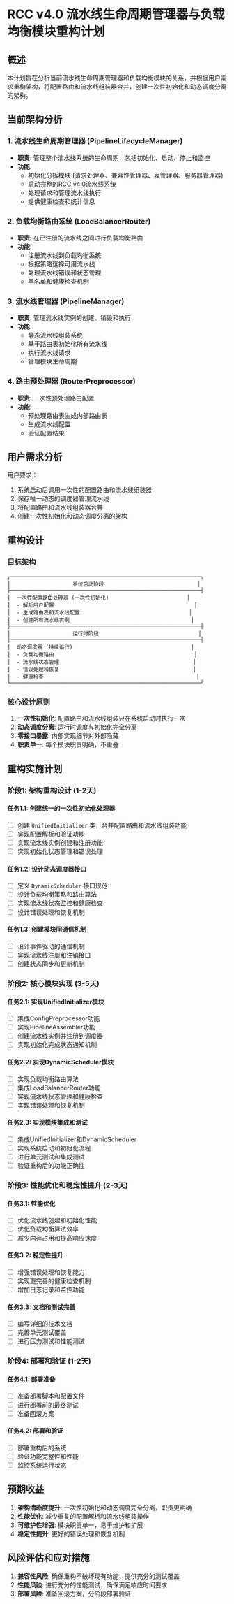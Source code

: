 # RCC v4.0 流水线生命周期管理器与负载均衡模块重构计划

## 概述
本计划旨在分析当前流水线生命周期管理器和负载均衡模块的关系，并根据用户需求重构架构，将配置路由和流水线组装器合并，创建一次性初始化和动态调度分离的架构。

## 当前架构分析

### 1. 流水线生命周期管理器 (PipelineLifecycleManager)
- **职责**: 管理整个流水线系统的生命周期，包括初始化、启动、停止和监控
- **功能**: 
  - 初始化分拆模块 (请求处理器、兼容性管理器、表管理器、服务器管理器)
  - 启动完整的RCC v4.0流水线系统
  - 处理请求和管理流水线执行
  - 提供健康检查和统计信息

### 2. 负载均衡路由系统 (LoadBalancerRouter)
- **职责**: 在已注册的流水线之间进行负载均衡路由
- **功能**:
  - 注册流水线到负载均衡系统
  - 根据策略选择可用流水线
  - 处理流水线错误和状态管理
  - 黑名单和健康检查机制

### 3. 流水线管理器 (PipelineManager)
- **职责**: 管理流水线实例的创建、销毁和执行
- **功能**:
  - 静态流水线组装系统
  - 基于路由表初始化所有流水线
  - 执行流水线请求
  - 管理模块生命周期

### 4. 路由预处理器 (RouterPreprocessor)
- **职责**: 一次性预处理路由配置
- **功能**:
  - 预处理路由表生成内部路由表
  - 生成流水线配置
  - 验证配置结果

## 用户需求分析

用户要求：
1. 系统启动后调用一次性的配置路由和流水线组装器
2. 保存唯一动态的调度器管理流水线
3. 将配置路由和流水线组装器合并
4. 创建一次性初始化和动态调度分离的架构

## 重构设计

### 目标架构
```
┌─────────────────────────────────────────────────────────────┐
│                    系统启动阶段                              │
├─────────────────────────────────────────────────────────────┤
│  一次性配置路由处理器 (一次性初始化)                         │
│  - 解析用户配置                                             │
│  - 生成路由表和流水线配置                                   │
│  - 创建所有流水线实例                                       │
├─────────────────────────────────────────────────────────────┤
│                    运行时阶段                                │
├─────────────────────────────────────────────────────────────┤
│  动态调度器 (持续运行)                                      │
│  - 负载均衡路由                                             │
│  - 流水线状态管理                                           │
│  - 错误处理和恢复                                           │
│  - 健康检查                                                 │
└─────────────────────────────────────────────────────────────┘
```

### 核心设计原则
1. **一次性初始化**: 配置路由和流水线组装只在系统启动时执行一次
2. **动态调度分离**: 运行时调度与初始化完全分离
3. **零接口暴露**: 内部实现细节对外部隐藏
4. **职责单一**: 每个模块职责明确，不重叠

## 重构实施计划

### 阶段1: 架构重构设计 (1-2天)

#### 任务1.1: 创建统一的一次性初始化处理器
- [ ] 创建 `UnifiedInitializer` 类，合并配置路由和流水线组装功能
- [ ] 实现配置解析和验证功能
- [ ] 实现流水线实例创建和注册功能
- [ ] 实现初始化状态管理和错误处理

#### 任务1.2: 设计动态调度器接口
- [ ] 定义 `DynamicScheduler` 接口规范
- [ ] 设计负载均衡策略和路由算法
- [ ] 实现流水线状态监控和健康检查
- [ ] 设计错误处理和恢复机制

#### 任务1.3: 创建模块间通信机制
- [ ] 设计事件驱动的通信机制
- [ ] 实现流水线注册和注销接口
- [ ] 创建状态同步和更新机制

### 阶段2: 核心模块实现 (3-5天)

#### 任务2.1: 实现UnifiedInitializer模块
- [ ] 集成ConfigPreprocessor功能
- [ ] 实现PipelineAssembler功能
- [ ] 创建流水线实例并注册到调度器
- [ ] 实现初始化完成状态通知机制

#### 任务2.2: 实现DynamicScheduler模块
- [ ] 实现负载均衡路由算法
- [ ] 集成LoadBalancerRouter功能
- [ ] 实现流水线状态管理和健康检查
- [ ] 实现错误处理和恢复机制

#### 任务2.3: 实现模块集成和测试
- [ ] 集成UnifiedInitializer和DynamicScheduler
- [ ] 实现系统启动和初始化流程
- [ ] 进行单元测试和集成测试
- [ ] 验证重构后的功能正确性

### 阶段3: 性能优化和稳定性提升 (2-3天)

#### 任务3.1: 性能优化
- [ ] 优化流水线创建和初始化性能
- [ ] 优化负载均衡算法效率
- [ ] 减少内存占用和提高响应速度

#### 任务3.2: 稳定性提升
- [ ] 增强错误处理和恢复能力
- [ ] 实现更完善的健康检查机制
- [ ] 增加日志记录和监控功能

#### 任务3.3: 文档和测试完善
- [ ] 编写详细的技术文档
- [ ] 完善单元测试覆盖
- [ ] 进行压力测试和性能测试

### 阶段4: 部署和验证 (1-2天)

#### 任务4.1: 部署准备
- [ ] 准备部署脚本和配置文件
- [ ] 进行部署前的最终测试
- [ ] 准备回滚方案

#### 任务4.2: 部署和验证
- [ ] 部署重构后的系统
- [ ] 验证功能完整性和性能
- [ ] 监控系统运行状态

## 预期收益

1. **架构清晰度提升**: 一次性初始化和动态调度完全分离，职责更明确
2. **性能优化**: 减少重复的配置解析和流水线组装操作
3. **可维护性增强**: 模块职责单一，易于维护和扩展
4. **稳定性提升**: 更好的错误处理和恢复机制

## 风险评估和应对措施

1. **兼容性风险**: 确保重构不破坏现有功能，提供充分的测试覆盖
2. **性能风险**: 进行充分的性能测试，确保满足响应时间要求
3. **部署风险**: 准备回滚方案，分阶段部署验证